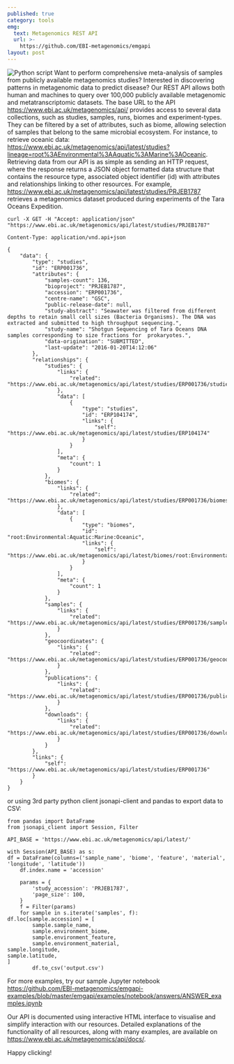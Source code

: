 ```yaml
---
published: true
category: tools
emg:
  text: Metagenomics REST API
  url: >-
    https://github.com/EBI-metagenomics/emgapi
layout: post
---
```

![Python script]({{site.baseurl}}/assets/media/images/posts/ico_code_EMG_grey.png)
Want to perform comprehensive meta-analysis of samples from publicly available metagenomics studies? Interested in discovering patterns in metagenomic data to predict disease? Our REST API allows both human and machines to query over 100,000 publicly available metagenomic and metatranscriptomic datasets. The base URL to the API https://www.ebi.ac.uk/metagenomics/api/ provides access to several data collections, such as studies, samples, runs, biomes and experiment-types. They can be filtered by a set of attributes, such as biome, allowing selection of samples that belong to the same microbial ecosystem. For instance, to retrieve oceanic data: https://www.ebi.ac.uk/metagenomics/api/latest/studies?lineage=root%3AEnvironmental%3AAquatic%3AMarine%3AOceanic. Retrieving data from our API is as simple as sending an HTTP request, where the response returns a JSON object formatted data structure that contains the resource type, associated object identifier (id) with attributes and relationships linking to other resources. For example, https://www.ebi.ac.uk/metagenomics/api/latest/studies/PRJEB1787 retrieves a metagenomics dataset produced during experiments of the Tara Oceans Expedition.

    curl -X GET -H "Accept: application/json" "https://www.ebi.ac.uk/metagenomics/api/latest/studies/PRJEB1787"

    Content-Type: application/vnd.api+json

    {
        "data": {
            "type": "studies",
            "id": "ERP001736",
            "attributes": {
                "samples-count": 136,
                "bioproject": "PRJEB1787",
                "accession": "ERP001736",
                "centre-name": "GSC",
                "public-release-date": null,
                "study-abstract": "Seawater was filtered from different depths to retain small cell sizes (Bacteria Organisms). The DNA was extracted and submitted to high throughput sequencing.",
                "study-name": "Shotgun Sequencing of Tara Oceans DNA samples corresponding to size fractions for  prokaryotes.",
                "data-origination": "SUBMITTED",
                "last-update": "2016-01-20T14:12:06"
            },
            "relationships": {
                "studies": {
                    "links": {
                        "related": "https://www.ebi.ac.uk/metagenomics/api/latest/studies/ERP001736/studies"
                    },
                    "data": [
                        {
                            "type": "studies",
                            "id": "ERP104174",
                            "links": {
                                "self": "https://www.ebi.ac.uk/metagenomics/api/latest/studies/ERP104174"
                            }
                        }
                    ],
                    "meta": {
                        "count": 1
                    }
                },
                "biomes": {
                    "links": {
                        "related": "https://www.ebi.ac.uk/metagenomics/api/latest/studies/ERP001736/biomes"
                    },
                    "data": [
                        {
                            "type": "biomes",
                            "id": "root:Environmental:Aquatic:Marine:Oceanic",
                            "links": {
                                "self": "https://www.ebi.ac.uk/metagenomics/api/latest/biomes/root:Environmental:Aquatic:Marine:Oceanic"
                            }
                        }
                    ],
                    "meta": {
                        "count": 1
                    }
                },
                "samples": {
                    "links": {
                        "related": "https://www.ebi.ac.uk/metagenomics/api/latest/studies/ERP001736/samples"
                    }
                },
                "geocoordinates": {
                    "links": {
                        "related": "https://www.ebi.ac.uk/metagenomics/api/latest/studies/ERP001736/geocoordinates"
                    }
                },
                "publications": {
                    "links": {
                        "related": "https://www.ebi.ac.uk/metagenomics/api/latest/studies/ERP001736/publications"
                    }
                },
                "downloads": {
                    "links": {
                        "related": "https://www.ebi.ac.uk/metagenomics/api/latest/studies/ERP001736/downloads"
                    }
                }
            },
            "links": {
                "self": "https://www.ebi.ac.uk/metagenomics/api/latest/studies/ERP001736"
            }
        }
    }

or using 3rd party python client jsonapi-client and pandas to export data to CSV:

    from pandas import DataFrame
    from jsonapi_client import Session, Filter
    
    API_BASE = 'https://www.ebi.ac.uk/metagenomics/api/latest/'

    with Session(API_BASE) as s:
    df = DataFrame(columns=('sample_name', 'biome', 'feature', 'material', 'longitude', 'latitude'))
        df.index.name = 'accession'

        params = {
            'study_accession': 'PRJEB1787',
            'page_size': 100,
        }
        f = Filter(params)
        for sample in s.iterate('samples', f):
    df.loc[sample.accession] = [
            sample.sample_name,
            sample.environment_biome,
            sample.environment_feature,
            sample.environment_material,
    sample.longitude,
    sample.latitude,
    ]
            df.to_csv('output.csv')

For more examples, try our sample Jupyter notebook https://github.com/EBI-metagenomics/emgapi-examples/blob/master/emgapi/examples/notebook/answers/ANSWER_examples.ipynb 

Our API is documented using interactive HTML interface to visualise and simplify interaction with our resources. Detailed explanations of the functionality of all resources, along with many examples, are available on https://www.ebi.ac.uk/metagenomics/api/docs/.

Happy clicking!
